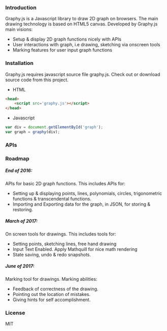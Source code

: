 ### Introduction

Graphy.js is a Javascript library to draw 2D graph on browsers. The main drawing technology is based on HTML5 canvas. Developed by 
Graphy.js main visions:

  - Setup & display 2D graph functions nicely with APIs
  - User interactions with graph, i.e drawing, sketching via onscreen tools
  - Marking features for user input graph functions

### Installation

Graphy.js requires javascript source file graphy.js. Check out or download source code from this project.

  - HTML
```html
<head>
    <script src='graphy.js'></script>
</head>
```

  - Javascript
```js
var div = document.getElementById('graph');
var graph = graphy(div);
```

### APIs



### Roadmap

##### End of 2016:
APIs for basic 2D graph functions. This includes APIs for:
 - Setting up & displaying points, lines, polynomials, circles, trigonometric functions & transcendental functions.
 - Importing and Exporting data for the graph, in JSON, for storing & restoring.

##### March of 2017:
On screen tools for drawings. This includes tools for:
 - Setting points, sketching lines, free hand drawing
 - Input Text Enabled. Apply Mathquill for nice math rendering
 - State saving, undo & redo snapshots.

##### June of 2017:
Marking tool for drawings. Marking abilities:
 - Feedback of correctness of the drawing.
 - Pointing out the location of mistakes.
 - Giving hints for self accomplishment.
 
### License
MIT

   [git-repo-url]: <https://github.com/quangphuc789/graphy.js>
